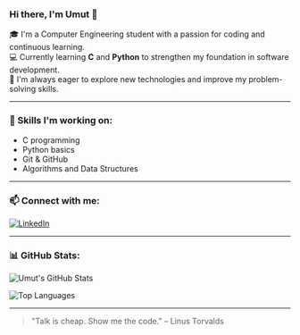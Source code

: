 ### Hi there, I'm Umut 👋

🎓 I'm a Computer Engineering student with a passion for coding and continuous learning.  
💻 Currently learning **C** and **Python** to strengthen my foundation in software development.  
🌱 I'm always eager to explore new technologies and improve my problem-solving skills.

---

### 🧠 Skills I'm working on:
- C programming
- Python basics
- Git & GitHub
- Algorithms and Data Structures

---

### 📫 Connect with me:
[![LinkedIn](https://img.shields.io/badge/LinkedIn-blue?style=flat&logo=linkedin)](https://www.linkedin.com/in/umut-ali-arslan-1b2b94313/)

---

### 📊 GitHub Stats:

![Umut's GitHub Stats](https://github-readme-stats.vercel.app/api?username=your-github-username&show_icons=true&theme=tokyonight)

![Top Languages](https://github-readme-stats.vercel.app/api/top-langs/?username=your-github-username&layout=compact&theme=tokyonight)

---

> "Talk is cheap. Show me the code." – Linus Torvalds
